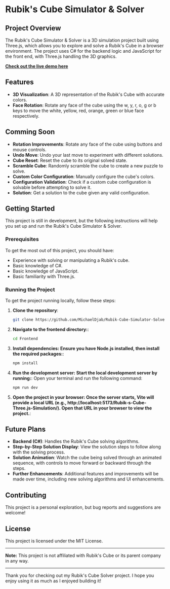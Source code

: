 # Rubik's Cube Simulator & Solver

## Project Overview

The Rubik's Cube Simulator & Solver is a 3D simulation project built using Three.js, which allows you to explore and solve a Rubik's Cube in a browser environment. The project uses C# for the backend logic and JavaScript for the front end, with Three.js handling the 3D graphics.

**[Check out the live demo here](https://michaeldjabauri.github.io/Rubik-s-Cube-Three.js-Simulation/)**

## Features
- **3D Visualization**: A 3D representation of the Rubik's Cube with accurate colors.
- **Face Rotation**: Rotate any face of the cube using the w, y, r, o, g or b keys to move the white, yellow, red, orange, green or blue face respectively.
  
## Comming Soon
- **Rotation Improvements**: Rotate any face of the cube using buttons and mouse controls.
- **Undo Move**: Undo your last move to experiment with different solutions.
- **Cube Reset**: Reset the cube to its original solved state.
- **Scramble Cube**: Randomly scramble the cube to create a new puzzle to solve.
- **Custom Color Configuration**: Manually configure the cube's colors.
- **Configuration Validation**: Check if a custom cube configuration is solvable before attempting to solve it.
- **Solution**: Get a solution to the cube given any valid configuration.

## Getting Started

This project is still in development, but the following instructions will help you set up and run the Rubik's Cube Simulator & Solver.

### Prerequisites
To get the most out of this project, you should have:
- Experience with solving or manipulating a Rubik's cube.
- Basic knowledge of C#.
- Basic knowledge of JavaScript.
- Basic familiarity with Three.js.

### Running the Project

To get the project running locally, follow these steps:

1. **Clone the repository**:
   ```bash
   git clone https://github.com/MichaelDjab/Rubik-Cube-Simulator-Solver.git

2. **Navigate to the frontend directory:**:
   ```bash
   cd Frontend
   
3. **Install dependencies: Ensure you have Node.js installed, then install the required packages:**:
   ```bash
   npm install

4. **Run the development server: Start the local development server by running:**:
   Open your terminal and run the following command:
   ```bash
   npm run dev

5. **Open the project in your browser: Once the server starts, Vite will provide a local URL (e.g., http://localhost:5173/Rubik-s-Cube-Three.js-Simulation/). Open that URL in your browser to view the project.**:

## Future Plans

- **Backend (C#)**: Handles the Rubik's Cube solving algorithms.
- **Step-by-Step Solution Display**: View the solution steps to follow along with the solving process.
- **Solution Animation**: Watch the cube being solved through an animated sequence, with controls to move forward or backward through the steps.
- **Further Enhancements**: Additional features and improvements will be made over time, including new solving algorithms and UI enhancements.

## Contributing

This project is a personal exploration, but bug reports and suggestions are welcome!

## License

This project is licensed under the MIT License.

---

**Note:** This project is not affiliated with Rubik's Cube or its parent company in any way.

---

Thank you for checking out my Rubik's Cube Solver project. I hope you enjoy using it as much as I enjoyed building it!

